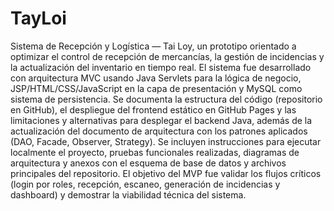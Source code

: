 # TayLoi
Sistema de Recepción y Logística — Tai Loy, un prototipo orientado a optimizar el control de recepción de mercancías, la gestión de incidencias y la actualización del inventario en tiempo real. El sistema fue desarrollado con arquitectura MVC usando Java Servlets para la lógica de negocio, JSP/HTML/CSS/JavaScript en la capa de presentación y MySQL como sistema de persistencia. Se documenta la estructura del código (repositorio en GitHub), el despliegue del frontend estático en GitHub Pages y las limitaciones y alternativas para desplegar el backend Java, además de la actualización del documento de arquitectura con los patrones aplicados (DAO, Facade, Observer, Strategy). Se incluyen instrucciones para ejecutar localmente el proyecto, pruebas funcionales realizadas, diagramas de arquitectura y anexos con el esquema de base de datos y archivos principales del repositorio. El objetivo del MVP fue validar los flujos críticos (login por roles, recepción, escaneo, generación de incidencias y dashboard) y demostrar la viabilidad técnica del sistema.
